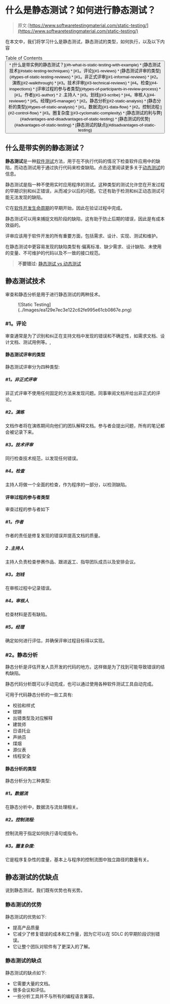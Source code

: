 # 什么是静态测试？如何进行静态测试？

> 原文:[https://www.softwaretestingmaterial.com/static-testing/](https://www.softwaretestingmaterial.com/static-testing/)

在本文中，我们将学习什么是静态测试，静态测试的类型，如何执行，以及以下内容

<nav class="wp-block-kadence-tableofcontents kb-table-of-content-nav kb-table-of-content-id_d7d874-bf kb-toc-smooth-scroll kb-collapsible-toc kb-toc-toggle-active" role="navigation" aria-label="Table Of Contents" data-scroll-offset="40">Table of Contents <button class="kb-table-of-contents-icon-trigger kb-table-of-contents-toggle" aria-expanded="true" aria-label="Collapse Table of Contents">*   [什么是带实例的静态测试？](#h-what-is-static-testing-with-example)
*   [静态测试技术](#static-testing-techniques)
    *   [#1。评论](#1-reviews)
        *   [静态测试评审的类型](#types-of-static-testing-reviews)
            *   [#1。非正式评审](#1-informal-reviews)
            *   [#2。演练](#2-walkthrough)
            *   [#3。技术评审](#3-technical-reviews)
            *   [#4。检查](#4-inspections)
        *   [评审过程的参与者类型](#types-of-participants-in-review-process)
            *   [#1。作者](#1-author)
            *   2 .主持人
            *   [#3。划线](#3-scribe)
            *   [#4。审核人](#4-reviewer)
            *   [#5。经理](#5-manager)
    *   [#2。静态分析](#2-static-analysis)
        *   [静态分析的类型](#types-of-static-analysis)
            *   [#1。数据流](#1-data-flow)
            *   [#2。控制流程:](#2-control-flow)
            *   [#3。圈复杂度:](#3-cyclomatic-complexity)
*   [静态测试的利与弊](#advantages-and-disadvantages-of-static-testing)
    *   [静态测试的优势](#advantages-of-static-testing)
    *   [静态测试的缺点](#disadvantages-of-static-testing)</button> </nav>

## **什么是带实例的静态测试？**

**静态测试**是一种[软件测试](https://www.softwaretestingmaterial.com/software-testing/)方法，用于在不执行代码的情况下检查软件应用中的缺陷，而动态测试用于通过执行代码来检查缺陷。点击这里阅读更多关于[动态测试](https://www.softwaretestingmaterial.com/dynamic-testing/)的信息。

静态测试是指一种不使用实时应用程序的测试。这种类型的测试允许您在开发过程的早期识别和纠正错误，从而减少以后的问题。它还有助于检测和纠正动态测试可能无法发现的缺陷。

它在[软件开发生命周期](https://www.softwaretestingmaterial.com/sdlc-software-development-life-cycle/)的早期开始，因此在验证过程中完成。

静态测试可以用来捕捉文档阶段的缺陷，这有助于防止后期的错误，因此是有成本效益的。

评审应该用于软件开发的所有重要方面，包括需求、设计、实现、测试和维护。

在静态测试中更容易发现的缺陷类型有:偏离标准、缺少需求、设计缺陷、未使用的变量、不可维护的代码以及不一致的接口规范。

> **不要错过:** [静态测试 vs 动态测试](https://www.softwaretestingmaterial.com/static-testing-vs-dynamic-testing/)

## **静态测试技术**

审查和静态分析是用于进行静态测试的两种技术。

<figure class="aligncenter size-full">![Static Testing](../Images/ea129e7ec3e122c62fe995e61cb0867e.png)</figure>

### **#1。评论**

审查通常是为了识别和纠正在支持文档中发现的错误和不确定性，如需求文档、设计文档、测试用例等。,

#### **静态测试评审的类型**

静态测试评审分为四种类型:

##### **#1。非正式评审**

非正式评审不使用任何固定的方法来发现问题。同事审阅文档并给出非正式的评论。

##### **#2。演练**

文档作者将在演练期间向他们的团队解释文档。参与者会提出问题，所有的笔记都会被记录下来。

##### **#3。技术评审**

同行检查技术规范，以发现任何错误。

##### **#4。检查**

主持人将做一个全面的检查，作为程序的一部分，以检测缺陷。

#### **评审过程的参与者类型**

审查过程的参与者如下

##### **#1。作者**

作者的责任是修复发现的错误并提高文档的质量。

##### 2 .主持人

主持人负责检查参赛作品、跟进返工、指导团队成员以及安排会议。

##### **#3。划线**

在审核过程中记录错误。

##### **#4。审核人**

检查材料是否有缺陷。

##### **#5。经理**

确定如何进行评估，并确保评审过程目标得以实现。

### **#2。静态分析**

静态分析是评估开发人员开发的代码的地方。这样做是为了找到可能导致错误的结构缺陷。

静态代码分析既可以手动完成，也可以通过使用各种软件测试工具自动完成。

可用于代码静态分析的一些工具有:

*   校验和样式
*   铿锵
*   出错类型及对应解释
*   建筑师
*   日语托业
*   声纳员
*   煤烟
*   源仪表
*   线程安全

#### **静态分析的类型**

静态分析分为三种类型:

##### **#1。数据流**

在静态分析中，数据流与流处理相关。

##### **#2。控制流程:**

控制流用于指定如何执行语句或指令。

##### **#3。圈复杂度:**

它是程序复杂性的度量，基本上与程序的控制流图中独立路径的数量有关。

## **静态测试的优缺点**

说到静态测试，我们既有优势也有劣势。

### **静态测试的优势**

静态测试的优势如下:

*   提高产品质量
*   它减少了修复错误的成本和工作量，因为它可以在 SDLC 的早期阶段识别错误。
*   它让整个团队对软件有了更深入的了解。

### **静态测试的缺点**

静态测试的缺点如下:

*   它需要大量的文档。
*   很多会议和评估。
*   一些分析工具并不与所有的编程语言兼容。